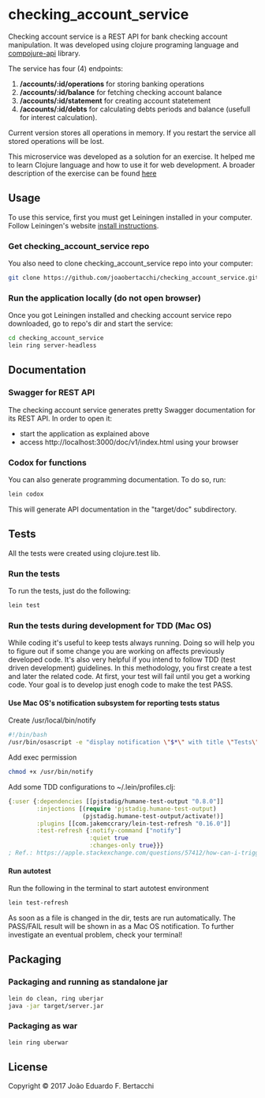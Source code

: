 # checking_account_service

Checking account service is a REST API for bank checking account manipulation. It was developed using clojure
programing language and [compojure-api](https://github.com/metosin/compojure-api) library.

The service has four (4) endpoints:
1. **/accounts/:id/operations** for storing banking operations
1. **/accounts/:id/balance** for fetching checking account balance
1. **/accounts/:id/statement** for creating account statetement
1. **/accounts/:id/debts** for calculating debts periods and balance (usefull for interest calculation).

Current version stores all operations in memory. If you restart the service all stored operations will be lost.

This microservice was developed as a solution for an exercise. It helped me to learn Clojure language and how to
use it for web development.
A broader description of the exercise can be found
[here](https://github.com/joaobertacchi/checking_account_service/blob/master/exercise.txt)

## Usage

To use this service, first you must get Leiningen installed in your computer. Follow Leiningen's website
[install instructions](https://leiningen.org/#install).

### Get checking_account_service repo ###

You also need to clone checking_account_service repo into your computer:
```bash
git clone https://github.com/joaobertacchi/checking_account_service.git
```

### Run the application locally (do not open browser)

Once you got Leiningen installed and checking account service repo downloaded, go to repo's dir and start the
service:

```bash
cd checking_account_service
lein ring server-headless
```

## Documentation

### Swagger for REST API
The checking account service generates pretty Swagger documentation for its REST API.
In order to open it:
- start the application as explained above
- access http://localhost:3000/doc/v1/index.html using your browser

### Codox for functions
You can also generate programming documentation. To do so, run:

```bash
lein codox
```

This will generate API documentation in the "target/doc" subdirectory.

## Tests
All the tests were created using clojure.test lib.

### Run the tests
To run the tests, just do the following:
```bash
lein test
```

### Run the tests during development for TDD (Mac OS)
While coding it's useful to keep tests always running. Doing so will help you to figure out if
some change you are working on affects previously developed code. It's also very helpful if you intend
to follow TDD (test driven development) guidelines. In this methodology, you first create a test and later
the related code. At first, your test will fail until you get a working code. Your goal
is to develop just enogh code to make the test PASS.

#### Use Mac OS's notification subsystem for reporting tests status
Create /usr/local/bin/notify
```bash
#!/bin/bash
/usr/bin/osascript -e "display notification \"$*\" with title \"Tests\""
```

Add exec permission
```bash
chmod +x /usr/bin/notify
```

Add some TDD configurations to ~/.lein/profiles.clj:
```clojure
{:user {:dependencies [[pjstadig/humane-test-output "0.8.0"]]
        :injections [(require 'pjstadig.humane-test-output)
                     (pjstadig.humane-test-output/activate!)]
        :plugins [[com.jakemccrary/lein-test-refresh "0.16.0"]]
        :test-refresh {:notify-command ["notify"]
                       :quiet true
                       :changes-only true}}}
; Ref.: https://apple.stackexchange.com/questions/57412/how-can-i-trigger-a-notification-center-notification-from-an-applescript-or-shel
```

#### Run autotest
Run the following in the terminal to start autotest environment

```bash
lein test-refresh
```

As soon as a file is changed in the dir, tests are run automatically. The PASS/FAIL result will be shown in
as a Mac OS notification. To further investigate an eventual problem, check your terminal!

## Packaging

### Packaging and running as standalone jar

```bash
lein do clean, ring uberjar
java -jar target/server.jar
```

### Packaging as war
```bash
lein ring uberwar
```

## License

Copyright © 2017 João Eduardo F. Bertacchi
